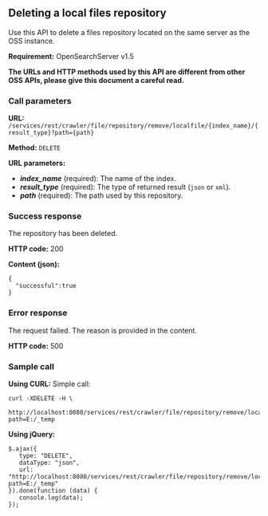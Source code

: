 ## Deleting a local files repository

Use this API to delete a files repository located on the same server as the OSS instance. 

**Requirement:** OpenSearchServer v1.5

**The URLs and HTTP methods used by this API are different from other OSS APIs, please give this document a careful read.**

### Call parameters

**URL:** `/services/rest/crawler/file/repository/remove/localfile/{index_name}/{result_type}?path={path}`

**Method:** ```DELETE```

**URL parameters:**

- _**index_name**_ (required): The name of the index.
- _**result_type**_ (required): The type of returned result (`json` or `xml`).
- _**path**_ (required): The path used by this repository.

### Success response
The repository has been deleted.

**HTTP code:**
200

**Content (json):**

    {
      "successful":true
    }

### Error response

The request failed. The reason is provided in the content.

**HTTP code:**
500

### Sample call

**Using CURL:**
Simple call:

    curl -XDELETE -H \
         http://localhost:8080/services/rest/crawler/file/repository/remove/localfile/my_index/json?path=E:/_temp
    

**Using jQuery:**

    $.ajax({ 
       type: "DELETE",
       dataType: "json",
       url: "http://localhost:8080/services/rest/crawler/file/repository/remove/localfile/my_index/json?path=E:/_temp"
    }).done(function (data) {
       console.log(data);
    });
    
